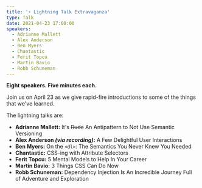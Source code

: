 ```yaml
---
title: '⚡ Lightning Talk Extravaganza'
type: Talk
date: 2021-04-23 17:00:00
speakers:
  - Adrianne Mallett
  - Alex Anderson
  - Ben Myers
  - Chantastic
  - Ferit Topcu
  - Martin Bavio
  - Robb Schuneman
---
```


**Eight speakers. Five minutes each.**

Join us on April 23 as we give rapid-fire introductions to some of the things that we've learned.

The lightning talks are:

- **Adrianne Mallett:** It's ~~Rude~~ An Antipattern to Not Use Semantic Versioning
- **Alex Anderson _(via recording)_:** A Few Delightful User Interactions
- **Ben Myers:** On the `<dl>`: The Semantics You Never Knew You Needed
- **Chantastic:** CSS-ing with Attribute Selectors
- **Ferit Topcu:** 5 Mental Models to Help In Your Career
- **Martin Bavio:** 3 Things CSS Can Do Now
- **Robb Schuneman:** Dependency Injection Is An Incredible Journey Full of Adventure and Exploration
